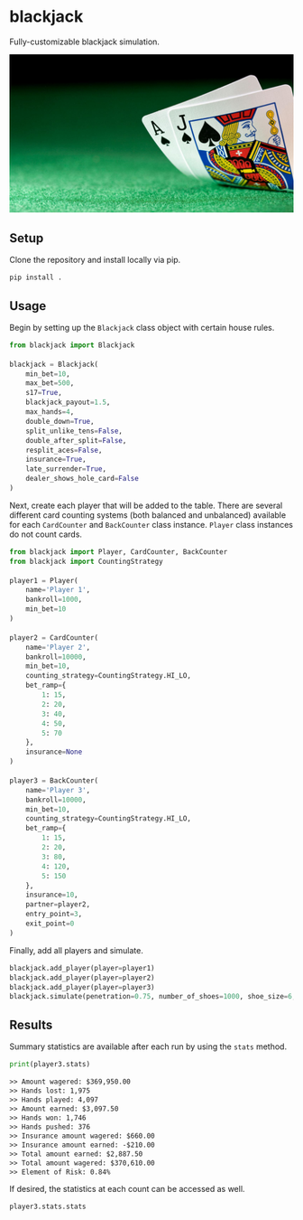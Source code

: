 # blackjack

Fully-customizable blackjack simulation.

![Blackjack](/images/blackjack.jpg?raw=true)

## Setup

Clone the repository and install locally via pip.

```python
pip install .
```

## Usage

Begin by setting up the `Blackjack` class object with certain house rules.

```python
from blackjack import Blackjack

blackjack = Blackjack(
    min_bet=10,
    max_bet=500,
    s17=True,
    blackjack_payout=1.5,
    max_hands=4,
    double_down=True,
    split_unlike_tens=False,
    double_after_split=False,
    resplit_aces=False,
    insurance=True,
    late_surrender=True,
    dealer_shows_hole_card=False
)
```

Next, create each player that will be added to the table. There are several different
card counting systems (both balanced and unbalanced) available for each `CardCounter`
and `BackCounter` class instance. `Player` class instances do not count cards.


```python
from blackjack import Player, CardCounter, BackCounter
from blackjack import CountingStrategy

player1 = Player(
    name='Player 1',
    bankroll=1000,
    min_bet=10
)

player2 = CardCounter(
    name='Player 2',
    bankroll=10000,
    min_bet=10,
    counting_strategy=CountingStrategy.HI_LO,
    bet_ramp={
        1: 15,
        2: 20,
        3: 40,
        4: 50,
        5: 70
    },
    insurance=None
)

player3 = BackCounter(
    name='Player 3',
    bankroll=10000,
    min_bet=10,
    counting_strategy=CountingStrategy.HI_LO,
    bet_ramp={
        1: 15,
        2: 20,
        3: 80,
        4: 120,
        5: 150
    },
    insurance=10,
    partner=player2,
    entry_point=3,
    exit_point=0
)
```

Finally, add all players and simulate.

```python
blackjack.add_player(player=player1)
blackjack.add_player(player=player2)
blackjack.add_player(player=player3)
blackjack.simulate(penetration=0.75, number_of_shoes=1000, shoe_size=6, seed=1)
```

## Results

Summary statistics are available after each run by using the `stats` method.

```python
print(player3.stats)
```

```
>> Amount wagered: $369,950.00 
>> Hands lost: 1,975 
>> Hands played: 4,097 
>> Amount earned: $3,097.50 
>> Hands won: 1,746 
>> Hands pushed: 376 
>> Insurance amount wagered: $660.00 
>> Insurance amount earned: -$210.00 
>> Total amount earned: $2,887.50 
>> Total amount wagered: $370,610.00 
>> Element of Risk: 0.84% 
```

If desired, the statistics at each count can be accessed as well.

```python
player3.stats.stats
```